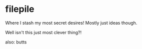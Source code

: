 filepile
========

Where I stash my most secret desires! Mostly just ideas though.

Well isn't this just most clever thing?!

also: butts

